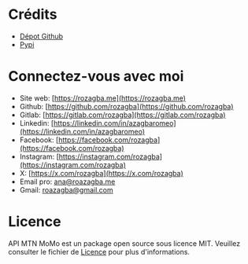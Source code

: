# Crédits

- [Dépot Github](https://github.com/roazagba/apimtnmomo-python)
- [Pypi](https://pypi.org/project/raapimtnmomo)

# Connectez-vous avec moi

- Site web: [https://rozagba.me](https://rozagba.me)
- Github: [https://github.com/rozagba](https://github.com/rozagba)
- Gitlab: [https://gitlab.com/rozagba](https://gitlab.com/rozagba)
- Linkedin: [https://linkedin.com/in/azagbaromeo](https://linkedin.com/in/azagbaromeo)
- Facebook: [https://facebook.com/rozagba](https://facebook.com/rozagba)
- Instagram: [https://instagram.com/rozagba](https://instagram.com/rozagba)
- X: [https://x.com/rozagba](https://x.com/rozagba)
- Email pro: [ana@roazagba.me](mailto:ana@roazagba.me)
- Gmail: [roazagba@gmail.com](mailto:roazagba@gmail.com)

# Licence

API MTN MoMo est un package open source sous licence MIT. Veuillez consulter le fichier de [Licence](https://github.com/roazagba/apimtnmomo-python/blob/main/LICENSE) pour plus d'informations.
